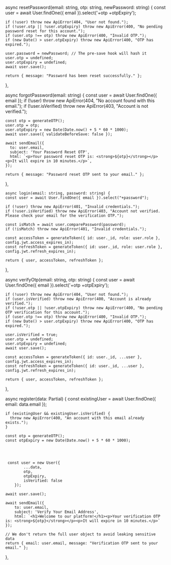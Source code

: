   async resetPassword(email: string, otp: string, newPassword: string) {
    const user = await User.findOne({ email }).select('+otp +otpExpiry');

    if (!user) throw new ApiError(404, "User not found.");
    if (!user.otp || !user.otpExpiry) throw new ApiError(400, "No pending password reset for this account.");
    if (user.otp !== otp) throw new ApiError(400, "Invalid OTP.");
    if (new Date() > user.otpExpiry) throw new ApiError(400, "OTP has expired.");

    user.password = newPassword; // The pre-save hook will hash it
    user.otp = undefined;
    user.otpExpiry = undefined;
    await user.save();

    return { message: "Password has been reset successfully." };
  },


  async forgotPassword(email: string) {
    const user = await User.findOne({ email });
    if (!user) throw new ApiError(404, "No account found with this email.");
    if (!user.isVerified) throw new ApiError(403, "Account is not verified.");

    const otp = generateOTP();
    user.otp = otp;
    user.otpExpiry = new Date(Date.now() + 5 * 60 * 1000);
    await user.save({ validateBeforeSave: false }); 

    await sendEmail({
      to: user.email,
      subject: 'Your Password Reset OTP',
      html: `<p>Your password reset OTP is: <strong>${otp}</strong></p><p>It will expire in 10 minutes.</p>`,
    });

    return { message: "Password reset OTP sent to your email." };
  },


    async login(email: string, password: string) {
    const user = await User.findOne({ email }).select("+password");
    
    if (!user) throw new ApiError(401, "Invalid credentials.");
    if (!user.isVerified) throw new ApiError(403, "Account not verified. Please check your email for the verification OTP.");

    const isMatch = await user.comparePassword(password);
    if (!isMatch) throw new ApiError(401, "Invalid credentials.");
    
    const accessToken = generateToken({ id: user._id, role: user.role }, config.jwt.access_expires_in);
    const refreshToken = generateToken({ id: user._id, role: user.role }, config.jwt.refresh_expires_in);
    
    return { user, accessToken, refreshToken };
  },


async verifyOtp(email: string, otp: string) {
    const user = await User.findOne({ email }).select('+otp +otpExpiry');
    
    if (!user) throw new ApiError(404, "User not found.");
    if (user.isVerified) throw new ApiError(400, "Account is already verified.");
    if (!user.otp || !user.otpExpiry) throw new ApiError(400, "No pending OTP verification for this account.");
    if (user.otp !== otp) throw new ApiError(400, "Invalid OTP.");
    if (new Date() > user.otpExpiry) throw new ApiError(400, "OTP has expired.");

    user.isVerified = true;
    user.otp = undefined;
    user.otpExpiry = undefined;
    await user.save();
    
    const accessToken = generateToken({ id: user._id, ...user }, config.jwt.access_expires_in);
    const refreshToken = generateToken({ id: user._id, ...user }, config.jwt.refresh_expires_in);

    return { user, accessToken, refreshToken };
  },


  async register(data: Partial<IUser>) {
    const existingUser = await User.findOne({ email: data.email });

    if (existingUser && existingUser.isVerified) {
      throw new ApiError(400, "An account with this email already exists.");
    }
    
    const otp = generateOTP();
    const otpExpiry = new Date(Date.now() + 5 * 60 * 1000);

    
   

     const user = new User({
            ...data,
            otp,
            otpExpiry,
            isVerified: false
        });
  
    await user.save();

    await sendEmail({
        to: user.email,
        subject: 'Verify Your Email Address',
        html: `<h1>Welcome to our platform!</h1><p>Your verification OTP is: <strong>${otp}</strong></p><p>It will expire in 10 minutes.</p>`
    });

    // We don't return the full user object to avoid leaking sensitive data
    return { email: user.email, message: "Verification OTP sent to your email." };
  },
  